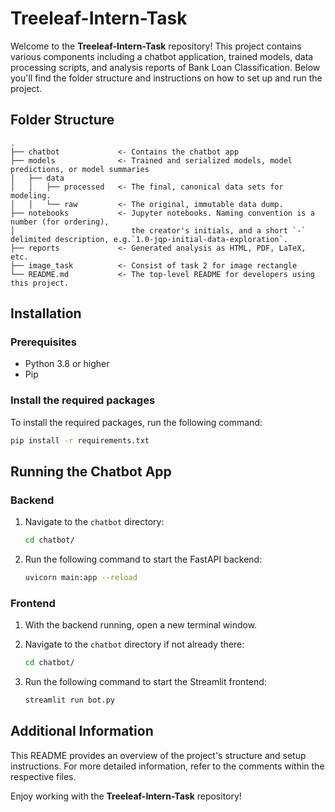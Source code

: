 # Treeleaf-Intern-Task

Welcome to the **Treeleaf-Intern-Task** repository! This project contains various components including a chatbot application, trained models, data processing scripts, and analysis reports of Bank Loan Classification. Below you'll find the folder structure and instructions on how to set up and run the project.

## Folder Structure

```
.
├── chatbot             <- Contains the chatbot app
├── models              <- Trained and serialized models, model predictions, or model summaries
│   ├── data
│   │   ├── processed   <- The final, canonical data sets for modeling.
│   │   └── raw         <- The original, immutable data dump.
├── notebooks           <- Jupyter notebooks. Naming convention is a number (for ordering),
│                          the creator's initials, and a short `-` delimited description, e.g.`1.0-jqp-initial-data-exploration`.
├── reports             <- Generated analysis as HTML, PDF, LaTeX, etc.
├── image_task          <- Consist of task 2 for image rectangle
└── README.md           <- The top-level README for developers using this project.
```

## Installation

### Prerequisites

- Python 3.8 or higher
- Pip

### Install the required packages

To install the required packages, run the following command:

```bash
pip install -r requirements.txt
```

## Running the Chatbot App

### Backend

1. Navigate to the `chatbot` directory:

    ```bash
    cd chatbot/
    ```

2. Run the following command to start the FastAPI backend:

    ```bash
    uvicorn main:app --reload
    ```

### Frontend

1. With the backend running, open a new terminal window.
2. Navigate to the `chatbot` directory if not already there:

    ```bash
    cd chatbot/
    ```

3. Run the following command to start the Streamlit frontend:

    ```bash
    streamlit run bot.py
    ```

## Additional Information

This README provides an overview of the project's structure and setup instructions. For more detailed information, refer to the comments within the respective files. 

Enjoy working with the **Treeleaf-Intern-Task** repository!

